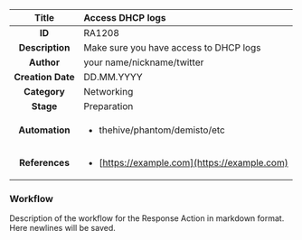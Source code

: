 | Title                       |  Access DHCP logs         |
|:---------------------------:|:--------------------|
| **ID**                      | RA1208            |
| **Description**             | Make sure you have access to DHCP logs   |
| **Author**                  | your name/nickname/twitter        |
| **Creation Date**           | DD.MM.YYYY |
| **Category**                | Networking      |
| **Stage**                   | Preparation         |
| **Automation** |<ul><li>thehive/phantom/demisto/etc</li></ul>|
| **References** |<ul><li>[https://example.com](https://example.com)</li></ul>|

### Workflow

Description of the workflow for the Response Action in markdown format.  
Here newlines will be saved.  
